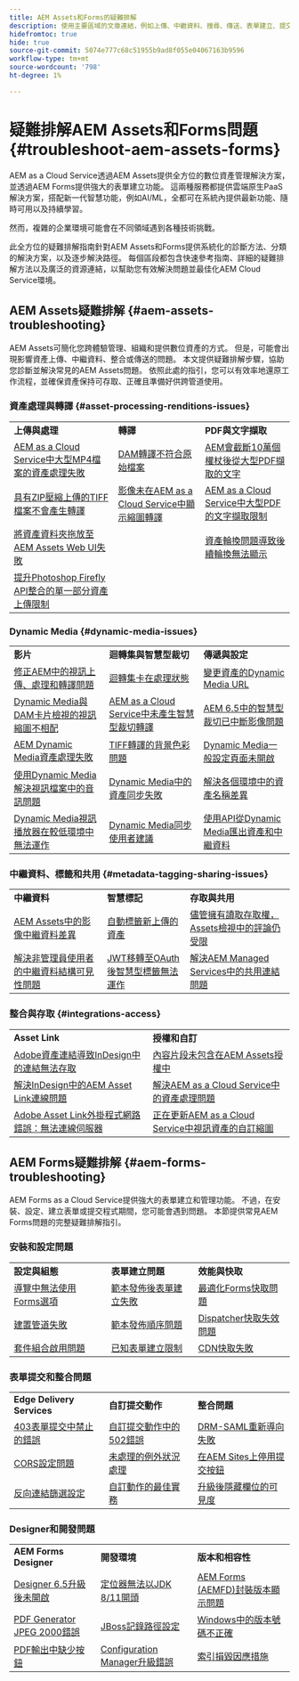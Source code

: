 ```yaml
---
title: AEM Assets和Forms的疑難排解
description: 使用主要區域的文章連結，例如上傳、中繼資料、搜尋、傳送、表單建立、提交和整合，疑難排解常見的AEM Assets和Forms問題。
hidefromtoc: true
hide: true
source-git-commit: 5074e777c68c51955b9ad8f055e04067163b9596
workflow-type: tm+mt
source-wordcount: '798'
ht-degree: 1%

---
```



# 疑難排解AEM Assets和Forms問題 {#troubleshoot-aem-assets-forms}

AEM as a Cloud Service透過AEM Assets提供全方位的數位資產管理解決方案，並透過AEM Forms提供強大的表單建立功能。 這兩種服務都提供雲端原生PaaS解決方案，搭配新一代智慧功能，例如AI/ML，全都可在系統內提供最新功能、隨時可用以及持續學習。

然而，複雜的企業環境可能會在不同領域遇到各種技術挑戰。

此全方位的疑難排解指南針對AEM Assets和Forms提供系統化的診斷方法、分類的解決方案，以及逐步解決路徑。 每個區段都包含快速參考指南、詳細的疑難排解方法以及廣泛的資源連結，以幫助您有效解決問題並最佳化AEM Cloud Service環境。

## AEM Assets疑難排解 {#aem-assets-troubleshooting}

AEM Assets可簡化您跨體驗管理、組織和提供數位資產的方式。 但是，可能會出現影響資產上傳、中繼資料、整合或傳送的問題。 本文提供疑難排解步驟，協助您診斷並解決常見的AEM Assets問題。 依照此處的指引，您可以有效率地還原工作流程，並確保資產保持可存取、正確且準備好供跨管道使用。

### 資產處理與轉譯 {#asset-processing-renditions-issues}

<table>
  <tbody>
  <tr>
    <td><strong>上傳與處理</strong></td>
    <td><strong>轉譯</strong></td>
    <td><strong>PDF與文字擷取</strong></td>
  </tr>
  <tr>
    <td><a href="https://experienceleague.adobe.com/zh-hant/docs/experience-cloud-kcs/kbarticles/ka-26610">AEM as a Cloud Service中大型MP4檔案的資產處理失敗</a></td>
    <td><a href="https://experienceleague.adobe.com/zh-hant/docs/experience-cloud-kcs/kbarticles/ka-26639">DAM轉譯不符合原始檔案</a></td>
    <td><a href="https://experienceleague.adobe.com/zh-hant/docs/experience-cloud-kcs/kbarticles/ka-26785">AEM會截斷10萬個權杖後從大型PDF擷取的文字</a></td>
  </tr>
  <tr>
    <td><a href="https://experienceleague.adobe.com/zh-hant/docs/experience-cloud-kcs/kbarticles/ka-23916">具有ZIP壓縮上傳的TIFF檔案不會產生轉譯</a></td>
    <td><a href="https://experienceleague.adobe.com/zh-hant/docs/experience-cloud-kcs/kbarticles/ka-26233">影像未在AEM as a Cloud Service中顯示縮圖轉譯</a></td>
    <td><a href="https://experienceleague.adobe.com/zh-hant/docs/experience-cloud-kcs/kbarticles/ka-25518">AEM as a Cloud Service中大型PDF的文字擷取限制</a></td>
  </tr>
  <tr>
    <td><a href="https://experienceleague.adobe.com/zh-hant/docs/experience-cloud-kcs/kbarticles/ka-21865">將資產資料夾拖放至AEM Assets Web UI失敗</a></td>
    <td></td>
    <td><a href="https://experienceleague.adobe.com/zh-hant/docs/experience-cloud-kcs/kbarticles/ka-26528">資產輪換問題導致後續輪換無法顯示</a></td>
  </tr>
  <tr>
  <td><a href="https://experienceleague.adobe.com/zh-hant/docs/experience-cloud-kcs/kbarticles/ka-26450">提升Photoshop Firefly API整合的單一部分資產上傳限制</a></td>
  <td></td>
  <td></td>
  </tr>
  </tbody>
</table>

### Dynamic Media {#dynamic-media-issues}

<table>
  <tbody>
  <tr>
    <td><strong>影片</strong></td>
    <td><strong>迴轉集與智慧型裁切</strong></td>
    <td><strong>傳遞與設定</strong></td>
  </tr>
  <tr>
    <td><a href="https://experienceleague.adobe.com/zh-hant/docs/experience-cloud-kcs/kbarticles/ka-26533">修正AEM中的視訊上傳、處理和轉譯問題</a></td>
    <td><a href="https://experienceleague.adobe.com/zh-hant/docs/experience-cloud-kcs/kbarticles/ka-26715">迴轉集卡在處理狀態</a></td>
    <td><a href="https://experienceleague.adobe.com/zh-hant/docs/experience-cloud-kcs/kbarticles/ka-17628">變更資產的Dynamic Media URL</a></td>
  </tr>
  <tr>
    <td><a href="https://experienceleague.adobe.com/zh-hant/docs/experience-cloud-kcs/kbarticles/ka-26677">Dynamic Media與DAM卡片檢視的視訊縮圖不相配</a></td>
    <td><a href="https://experienceleague.adobe.com/zh-hant/docs/experience-cloud-kcs/kbarticles/ka-26873">AEM as a Cloud Service中未產生智慧型裁切轉譯</a></td>
    <td><a href="https://experienceleague.adobe.com/zh-hant/docs/experience-cloud-kcs/kbarticles/ka-26367">AEM 6.5中的智慧型裁切已中斷影像問題</a></td>
  </tr>
  <tr>
    <td><a href="https://experienceleague.adobe.com/zh-hant/docs/experience-cloud-kcs/kbarticles/ka-26610">AEM Dynamic Media資產處理失敗</a></td>
    <td><a href="https://experienceleague.adobe.com/zh-hant/docs/experience-cloud-kcs/kbarticles/ka-26637">TIFF轉譯的背景色彩問題</a></td>
    <td><a href="https://experienceleague.adobe.com/zh-hant/docs/experience-cloud-kcs/kbarticles/ka-25294">Dynamic Media一般設定頁面未開啟</a></td>
  </tr>
  <tr>
    <td><a href="https://experienceleague.adobe.com/zh-hant/docs/experience-cloud-kcs/kbarticles/ka-26197">使用Dynamic Media解決視訊檔案中的音訊問題</a></td>
    <td><a href="https://experienceleague.adobe.com/zh-hant/docs/experience-cloud-kcs/kbarticles/ka-25885">Dynamic Media中的資產同步失敗</a></td>
    <td><a href="https://experienceleague.adobe.com/zh-hant/docs/experience-cloud-kcs/kbarticles/ka-26461">解決各個環境中的資產名稱差異</a></td>
  </tr>
  <tr>
    <td><a href="https://experienceleague.adobe.com/zh-hant/docs/experience-cloud-kcs/kbarticles/ka-26871">Dynamic Media視訊播放器在較低環境中無法運作</a></td>
    <td><a href="https://experienceleague.adobe.com/zh-hant/docs/experience-cloud-kcs/kbarticles/ka-25471">Dynamic Media同步使用者建議</a></td>
    <td><a href="https://experienceleague.adobe.com/zh-hant/docs/experience-cloud-kcs/kbarticles/ka-26902">使用API從Dynamic Media匯出資產和中繼資料</a></td>
  </tr>
  </tbody>
</table>

### 中繼資料、標籤和共用 {#metadata-tagging-sharing-issues}

<table>
  <tbody>
  <tr>
    <td><strong>中繼資料</strong></td>
    <td><strong>智慧標記</strong></td>
    <td><strong>存取與共用</strong></td>
  </tr>
  <tr>
    <td><a href="https://experienceleague.adobe.com/zh-hant/docs/experience-cloud-kcs/kbarticles/ka-25828">AEM Assets中的影像中繼資料差異</a></td>
    <td><a href="https://experienceleague.adobe.com/zh-hant/docs/experience-cloud-kcs/kbarticles/ka-25925">自動標籤新上傳的資產</a></td>
    <td><a href="https://experienceleague.adobe.com/zh-hant/docs/experience-cloud-kcs/kbarticles/ka-26928">儘管擁有讀取存取權，Assets檢視中的評論仍受限</a></td>
  </tr>
  <tr>
    <td><a href="https://experienceleague.adobe.com/zh-hant/docs/experience-cloud-kcs/kbarticles/ka-26655">解決非管理員使用者的中繼資料結構可見性問題</a></td>
    <td><a href="https://experienceleague.adobe.com/zh-hant/docs/experience-cloud-kcs/kbarticles/ka-25889">JWT移轉至OAuth後智慧型標籤無法運作</a></td>
    <td><a href="https://experienceleague.adobe.com/zh-hant/docs/experience-cloud-kcs/kbarticles/ka-25903">解決AEM Managed Services中的共用連結問題</a></td>
  </tr>

</tbody>
</table>

### 整合與存取 {#integrations-access}

<table>
  <tbody>
    <tr>
      <td><strong>Asset Link</strong></td>
      <td><strong>授權和自訂</strong></td>
    </tr>
    <tr>
      <td><a href="https://experienceleague.adobe.com/zh-hant/docs/experience-cloud-kcs/kbarticles/ka-26922">Adobe資產連結導致InDesign中的連結無法存取</a></td>
      <td>
        <a href="https://experienceleague.adobe.com/zh-hant/docs/experience-cloud-kcs/kbarticles/ka-26616">內容片段未包含在AEM Assets授權中</a><br>
        </td>
    </tr>
    <tr>
      <td><a href="https://experienceleague.adobe.com/zh-hant/docs/experience-cloud-kcs/kbarticles/ka-25562">解決InDesign中的AEM Asset Link連線問題</a></td>
      <td><a href="https://experienceleague.adobe.com/zh-hant/docs/experience-cloud-kcs/kbarticles/ka-25525">解決AEM as a Cloud Service中的資產處理問題</a></td>
    </tr>
    <tr>
      <td><a href="https://experienceleague.adobe.com/zh-hant/docs/experience-cloud-kcs/kbarticles/ka-25506">Adobe Asset Link外掛程式網路錯誤：無法連線伺服器</a></td>
      <td><a href="https://experienceleague.adobe.com/zh-hant/docs/experience-cloud-kcs/kbarticles/ka-25829">正在更新AEM as a Cloud Service中視訊資產的自訂縮圖</a>
      </td>
    </tr>
  </tbody>
</table>




## AEM Forms疑難排解 {#aem-forms-troubleshooting}

AEM Forms as a Cloud Service提供強大的表單建立和管理功能。 不過，在安裝、設定、建立表單或提交程式期間，您可能會遇到問題。 本節提供常見AEM Forms問題的完整疑難排解指引。

### 安裝和設定問題

<table>
  <tbody>
  <tr>
    <td><strong>設定與組態</strong></td>
    <td><strong>表單建立問題</strong></td>
    <td><strong>效能與快取</strong></td>
  </tr>
  <tr>
    <td><a href="/help/forms/troubleshooting-installation-and-configuration.md">導覽中無法使用Forms選項</a></td>
    <td><a href="/help/forms/form-creation-failing.md">範本發佈後表單建立失敗</a></td>
    <td><a href="/help/forms/troubleshooting-caching-performance.md">最適化Forms快取問題</a></td>
  </tr>
  <tr>
    <td><a href="/help/forms/troubleshooting-installation-and-configuration.md#build-pipeline-fails">建置管道失敗</a></td>
    <td><a href="/help/forms/form-creation-failing.md#cause-form-creation-fails">範本發佈順序問題</a></td>
    <td><a href="/help/forms/troubleshooting-caching-performance.md#images-videos-not-invalidated">Dispatcher快取失效問題</a></td>
  </tr>
  <tr>
    <td><a href="/help/forms/troubleshooting-installation-and-configuration.md#bundles-inactive-state">套件組合啟用問題</a></td>
    <td><a href="/help/forms/known-issues.md">已知表單建立限制</a></td>
    <td><a href="/help/forms/troubleshooting-caching-performance.md#cdn-caching-stops-working-after-300-seconds">CDN快取失敗</a></td>
  </tr>
  </tbody>
</table>

### 表單提交和整合問題

<table>
  <tbody>
  <tr>
    <td><strong>Edge Delivery Services</strong></td>
    <td><strong>自訂提交動作</strong></td>
    <td><strong>整合問題</strong></td>
  </tr>
  <tr>
    <td><a href="/help/forms/troubleshooting-403-forbidden-edge-delivery-form-submission.md">403表單提交中禁止的錯誤</a></td>
    <td><a href="/help/forms/custom-submit-action-troubleshooting.md">自訂提交動作中的502錯誤</a></td>
    <td><a href="https://experienceleague.adobe.com/zh-hant/docs/experience-cloud-kcs/kbarticles/ka-27434">DRM-SAML重新導向失敗</a></td>
  </tr>
  <tr>
    <td><a href="/help/forms/troubleshooting-403-forbidden-edge-delivery-form-submission.md#cors-issues">CORS設定問題</a></td>
    <td><a href="/help/forms/custom-submit-action-troubleshooting.md#resolution">未處理的例外狀況處理</a></td>
    <td><a href="https://experienceleague.adobe.com/zh-hant/docs/experience-cloud-kcs/kbarticles/ka-27075">在AEM Sites上停用提交按鈕</a></td>
  </tr>
  <tr>
    <td><a href="/help/forms/troubleshooting-403-forbidden-edge-delivery-form-submission.md#referrer-filter-issues">反向連結篩選設定</a></td>
    <td><a href="/help/forms/custom-submit-action-for-adaptive-forms-based-on-core-components.md">自訂動作的最佳實務</a></td>
    <td><a href="https://experienceleague.adobe.com/zh-hant/docs/experience-cloud-kcs/kbarticles/ka-26532">升級後隱藏欄位的可見度</a></td>
  </tr>
  </tbody>
</table>

### Designer和開發問題

<table>
  <tbody>
  <tr>
    <td><strong>AEM Forms Designer</strong></td>
    <td><strong>開發環境</strong></td>
    <td><strong>版本和相容性</strong></td>
  </tr>
  <tr>
    <td><a href="https://experienceleague.adobe.com/zh-hant/docs/experience-cloud-kcs/kbarticles/ka-26558">Designer 6.5升級後未開啟</a></td>
    <td><a href="https://experienceleague.adobe.com/zh-hant/docs/experience-cloud-kcs/kbarticles/ka-27089">定位器無法以JDK 8/11開頭</a></td>
    <td><a href="https://experienceleague.adobe.com/zh-hant/docs/experience-cloud-kcs/kbarticles/ka-26862">AEM Forms (AEMFD)封裝版本顯示問題</a></td>
  </tr>
  <tr>
    <td><a href="https://experienceleague.adobe.com/zh-hant/docs/experience-cloud-kcs/kbarticles/ka-21018">PDF Generator JPEG 2000錯誤</a></td>
    <td><a href="https://experienceleague.adobe.com/zh-hant/docs/experience-cloud-kcs/kbarticles/ka-22689">JBoss記錄路徑設定</a></td>
    <td><a href="https://experienceleague.adobe.com/zh-hant/docs/experience-cloud-kcs/kbarticles/ka-26846">Windows中的版本號碼不正確</a></td>
  </tr>
  <tr>
    <td><a href="https://experienceleague.adobe.com/zh-hant/docs/experience-cloud-kcs/kbarticles/ka-27406">PDF輸出中缺少按鈕</a></td>
    <td><a href="https://experienceleague.adobe.com/zh-hant/docs/experience-cloud-kcs/kbarticles/ka-18084">Configuration Manager升級錯誤</a></td>
    <td><a href="https://experienceleague.adobe.com/zh-hant/docs/experience-cloud-kcs/kbarticles/ka-17339">索引損毀因應措施</a></td>
  </tr>
  </tbody>
</table>



